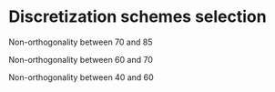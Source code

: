 # Discretization schemes selection

Non-orthogonality between 70 and 85

Non-orthogonality between 60 and 70

Non-orthogonality between 40 and 60
